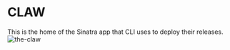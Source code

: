 CLAW
====
This is the home of the Sinatra app that CLI uses to deploy their releases.
![the-claw](https://pbs.twimg.com/media/B7fiswBCMAAw0Vl.jpg)
